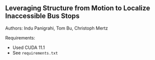 ## Leveraging Structure from Motion to Localize Inaccessible Bus Stops

Authors: Indu Panigrahi, Tom Bu, Christoph Mertz

Requirements:
* Used CUDA 11.1
* See ``requirements.txt``
